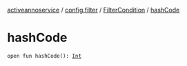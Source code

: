 [activeannoservice](../../index.md) / [config.filter](../index.md) / [FilterCondition](index.md) / [hashCode](./hash-code.md)

# hashCode

`open fun hashCode(): `[`Int`](https://kotlinlang.org/api/latest/jvm/stdlib/kotlin/-int/index.html)